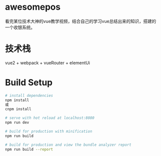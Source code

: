 # awesomepos

看完某位技术大神的vue教学视频，结合自己的学习vue总结出来的知识，搭建的一个收银系统。

# 技术栈

vue2 + webpack + vueRouter + elementUi

# Build Setup

``` bash
# install dependencies
npm install
或
cnpm install

# serve with hot reload at localhost:8080
npm run dev

# build for production with minification
npm run build

# build for production and view the bundle analyzer report
npm run build --report
```

